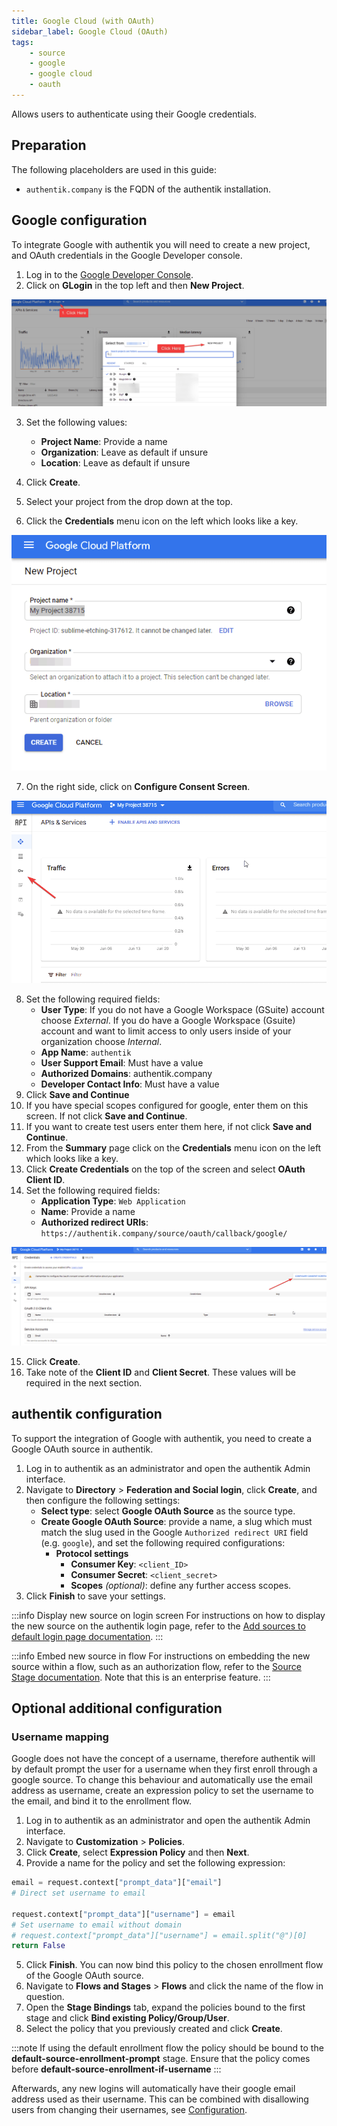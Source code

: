 ```yaml
---
title: Google Cloud (with OAuth)
sidebar_label: Google Cloud (OAuth)
tags:
    - source
    - google
    - google cloud
    - oauth
---
```


Allows users to authenticate using their Google credentials.

## Preparation

The following placeholders are used in this guide:

- `authentik.company` is the FQDN of the authentik installation.

## Google configuration

To integrate Google with authentik you will need to create a new project, and OAuth credentials in the Google Developer console.

1. Log in to the [Google Developer Console](https://console.developers.google.com/).
2. Click on **GLogin** in the top left and then **New Project**.

![](./googledeveloper1.png)

3. Set the following values:
    - **Project Name**: Provide a name
    - **Organization**: Leave as default if unsure
    - **Location**: Leave as default if unsure

4. Click **Create**.
5. Select your project from the drop down at the top.
6. Click the **Credentials** menu icon on the left which looks like a key.

![](./googledeveloper2.png)

7. On the right side, click on **Configure Consent Screen**.

![](./googledeveloper3.png)

8. Set the following required fields:
    - **User Type**: If you do not have a Google Workspace (GSuite) account choose _External_. If you do have a Google Workspace (Gsuite) account and want to limit access to only users inside of your organization choose _Internal_.
    - **App Name**: `authentik`
    - **User Support Email**: Must have a value
    - **Authorized Domains**: authentik.company
    - **Developer Contact Info**: Must have a value
9. Click **Save and Continue**
10. If you have special scopes configured for google, enter them on this screen. If not click **Save and Continue**.
11. If you want to create test users enter them here, if not click **Save and Continue**.
12. From the **Summary** page click on the **Credentials** menu icon on the left which looks like a key.
13. Click **Create Credentials** on the top of the screen and select **OAuth Client ID**.
14. Set the following required fields:
    - **Application Type**: `Web Application`
    - **Name**: Provide a name
    - **Authorized redirect URIs**: `https://authentik.company/source/oauth/callback/google/`

![](./googledeveloper4.png)

15. Click **Create**.
16. Take note of the **Client ID** and **Client Secret**. These values will be required in the next section.

## authentik configuration

To support the integration of Google with authentik, you need to create a Google OAuth source in authentik.

1. Log in to authentik as an administrator and open the authentik Admin interface.
2. Navigate to **Directory** > **Federation and Social login**, click **Create**, and then configure the following settings:
    - **Select type**: select **Google OAuth Source** as the source type.
    - **Create Google OAuth Source**: provide a name, a slug which must match the slug used in the Google `Authorized redirect URI` field (e.g. `google`), and set the following required configurations:
        - **Protocol settings**
            - **Consumer Key**: `<client_ID>`
            - **Consumer Secret**: `<client_secret>`
            - **Scopes** _(optional)_: define any further access scopes.
3. Click **Finish** to save your settings.

:::info Display new source on login screen
For instructions on how to display the new source on the authentik login page, refer to the [Add sources to default login page documentation](../../../index.md#add-sources-to-default-login-page).
:::

:::info Embed new source in flow
For instructions on embedding the new source within a flow, such as an authorization flow, refer to the [Source Stage documentation](../../../../../add-secure-apps/flows-stages/stages/source/). Note that this is an enterprise feature.
:::

## Optional additional configuration

### Username mapping

Google does not have the concept of a username, therefore authentik will by default prompt the user for a username when they first enroll through a google source. To change this behaviour and automatically use the email address as username, create an expression policy to set the username to the email, and bind it to the enrollment flow.

1. Log in to authentik as an administrator and open the authentik Admin interface.
2. Navigate to **Customization** > **Policies**.
3. Click **Create**, select **Expression Policy** and then **Next**.
4. Provide a name for the policy and set the following expression:

```python
email = request.context["prompt_data"]["email"]
# Direct set username to email

request.context["prompt_data"]["username"] = email
# Set username to email without domain
# request.context["prompt_data"]["username"] = email.split("@")[0]
return False
```

5. Click **Finish**. You can now bind this policy to the chosen enrollment flow of the Google OAuth source.
6. Navigate to **Flows and Stages** > **Flows** and click the name of the flow in question.
7. Open the **Stage Bindings** tab, expand the policies bound to the first stage and click **Bind existing Policy/Group/User**.
8. Select the policy that you previously created and click **Create**.

:::note
If using the default enrollment flow the policy should be bound to the **default-source-enrollment-prompt** stage. Ensure that the policy comes before **default-source-enrollment-if-username**
:::

Afterwards, any new logins will automatically have their google email address used as their username. This can be combined with disallowing users from changing their usernames, see [Configuration](../../../../../sys-mgmt/settings.md#allow-users-to-change-username).
